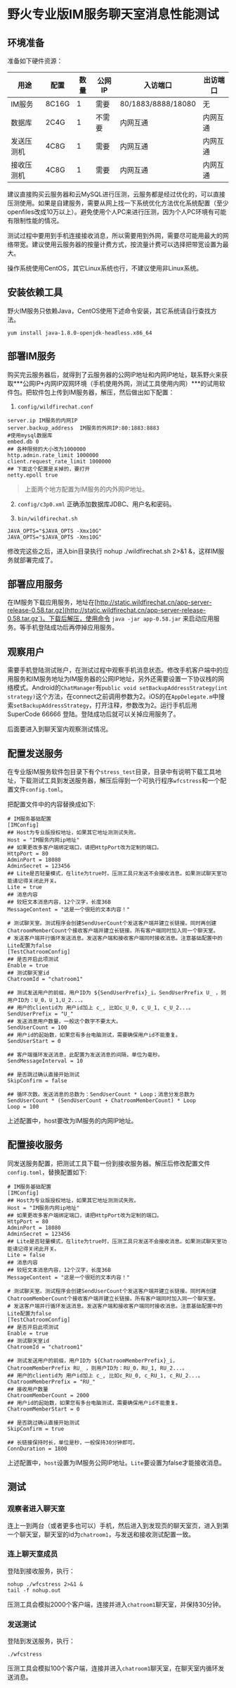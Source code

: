 # 野火专业版IM服务聊天室消息性能测试

## 环境准备
准备如下硬件资源：

| 用途 | 配置 | 数量 | 公网IP | 入访端口 | 出访端口 |
| ------ | ------ | ------ | ----- | ----- | ---- |
| IM服务 | 8C16G | 1 | 需要 |  80/1883/8888/18080 |  无 |
| 数据库 | 2C4G | 1 | 不需要 | 内网互通 |  内网互通 |
| 发送压测机 | 4C8G | 1 | 需要 | 内网互通 |  内网互通 |
| 接收压测机 | 4C8G | 1 | 需要 | 内网互通 |  内网互通 |

建议直接购买云服务器和云MySQL进行压测，云服务都是经过优化的，可以直接压测使用。如果是自建服务，需要从网上找一下系统优化方法优化系统配置（至少openfiles改成10万以上）。避免使用个人PC来进行压测，因为个人PC环境有可能有限制性能的情况。

测试过程中要用到手机连接接收消息，所以需要用到外网，需要尽可能用最大的网络带宽。建议使用云服务器的按量计费方式，按流量计费可以选择把带宽设置为最大。

操作系统使用CentOS，其它Linux系统也行，不建议使用非Linux系统。

## 安装依赖工具
野火IM服务只依赖Java，CentOS使用下述命令安装，其它系统请自行查找方法。
```
yum install java-1.8.0-openjdk-headless.x86_64
```

## 部署IM服务
购买完云服务器后，就得到了云服务器的公网IP地址和内网IP地址，联系野火来获取***公网IP+内网IP双网环境（手机使用外网，测试工具使用内网）***的试用软件包。把软件包上传到IM服务器，解压，然后做出如下配置：
1. ```config/wildfirechat.conf```
```
server.ip IM服务的内网IP
server.backup_address  IM服务的外网IP:80:1883:8883
#使用mysql数据库
embed.db 0
## 各种限频的大小改为1000000
http.admin.rate_limit 1000000
client.request_rate_limit 1000000
## 下面这个配置是关掉的，要打开
netty.epoll true
```
> 上面两个地方配置为IM服务的内外网IP地址。

2. ```config/c3p0.xml```
正确添加数据库JDBC、用户名和密码。

3. ```bin/wildfirechat.sh```
```
JAVA_OPTS="$JAVA_OPTS -Xmx10G"
JAVA_OPTS="$JAVA_OPTS -Xms10G"
```

修改完这些之后，进入bin目录执行 nohup ./wildfirechat.sh 2>&1 &，这样IM服务就部署完成了。

## 部署应用服务
在IM服务下载应用服务，地址在[http://static.wildfirechat.cn/app-server-release-0.58.tar.gz](http://static.wildfirechat.cn/app-server-release-0.58.tar.gz`)。下载后解压，使用命令 ``` java -jar app-0.58.jar ``` 来启动应用服务。等手机登陆成功后再停掉应用服务。

## 观察用户
需要手机登陆测试账户，在测试过程中观察手机消息状态。修改手机客户端中的应用服务和IM服务地址为IM服务器的公网IP地址，另外还需要设置一下协议栈的网络模式。Android的```ChatManager```有```public void setBackupAddressStrategy(int strategy)```这个方法，在connect之前调用参数为2。iOS的在```AppDelegate.m```中搜索```setBackupAddressStrategy```，打开注释，参数改为2。运行手机后用SuperCode 66666 登陆。登陆成功后就可以关掉应用服务了。

后面要进入到聊天室内观察测试情况。

## 配置发送服务
在专业版IM服务软件包目录下有个```stress_test```目录，目录中有说明下载工具地址，下载测试工具到发送服务器，解压后得到一个可执行程序```wfcstress```和一个配置文件```config.toml```。

把配置文件中的内容替换成如下:
```
# IM服务基础配置
[IMConfig]
## Host为专业版授权地址，如果其它地址测测试失败。
Host = "IM服务内网ip地址"
## 如果更改多客户端绑定端口，请把HttpPort改为定制的端口。
HttpPort = 80
AdminPort = 18080
AdminSecret = 123456
## Lite是否轻量模式，在lite为true时，压测工具只发送不会接收消息。如果测试聊天室功能请记得关闭此开关。
Lite = true
## 消息内容
## 较短文本消息内容，12个汉字，长度36B
MessageContent = "这是一个很短的文本内容！"

# 测试聊天室。测试程序会创建SendUserCount个发送客户端并建立长链接。同时再创建ChatroomMemberCount个接收客户端并建立长链接。所有客户端同时加入同一个聊天室。
# 发送客户端并行循环发送消息。发送客户端和接收客户端同时接收消息。注意基础配置中的Lite配置为false
[TestChatroomConfig]
## 是否开启此项测试
Enable = true
## 测试聊天室id
ChatroomId = "chatroom1"

## 测试发送用户的前缀，用户ID为 ${SendUserPrefix}_i，SendUserPrefix U_ ，则用户ID为：U_0，U_1,U_2...。
## 用户的clientid为 用户id加上 c_, 比如c_U_0, c_U_1, c_U_2...。
SendUserPrefix = "U_"
## 发送消息用户数量，一般这个数字不要太大。
SendUserCount = 100
## 用户id的起始数，如果您有多台电脑测试，需要确保用户id不能重复。
SendUserStart = 0

## 客户端循环发送消息，此配置为发送消息的间隔，单位为毫秒。
SendMessageInterval = 10

## 是否跳过确认直接开始测试
SkipConfirm = false

## 循环次数。发送消息的总数为：SendUserCount * Loop；消息分发总数为 SendUserCount * (SendUserCount + ChatroomMemberCount) * Loop
Loop = 100
```
上述配置中，host要改为IM服务的内网IP地址。

## 配置接收服务
同发送服务配置，把测试工具下载一份到接收服务器。解压后修改配置文件```config.toml```，替换配置如下:
```
# IM服务基础配置
[IMConfig]
## Host为专业版授权地址，如果其它地址测测试失败。
Host = "IM服务内网ip地址"
## 如果更改多客户端绑定端口，请把HttpPort改为定制的端口。
HttpPort = 80
AdminPort = 18080
AdminSecret = 123456
## Lite是否轻量模式，在lite为true时，压测工具只发送不会接收消息。如果测试聊天室功能请记得关闭此开关。
Lite = false
## 消息内容
## 较短文本消息内容，12个汉字，长度36B
MessageContent = "这是一个很短的文本内容！"

# 测试聊天室。测试程序会创建SendUserCount个发送客户端并建立长链接。同时再创建ChatroomMemberCount个接收客户端并建立长链接。所有客户端同时加入同一个聊天室。
# 发送客户端并行循环发送消息。发送客户端和接收客户端同时接收消息。注意基础配置中的Lite配置为false
[TestChatroomConfig]
## 是否开启此项测试
Enable = true
## 测试聊天室id
ChatroomId = "chatroom1"

## 测试发送用户的前缀，用户ID为 ${ChatroomMemberPrefix}_i，ChatroomMemberPrefix RU_ ，则用户ID为：RU_0，RU_1, RU_2...。
## 用户的clientid为 用户id加上 c_, 比如c_RU_0, c_RU_1, c_RU_2...。
ChatroomMemberPrefix = "RU_"
## 接收用户数量
ChatroomMemberCount = 2000
## 用户id的起始数，如果您有多台电脑测试，需要确保用户id不能重复。
ChatroomMemberStart = 0

## 是否跳过确认直接开始测试
SkipConfirm = true

## 长链接保持时长，单位是秒，一般保持30分钟即可。
ConnDuration = 1800
```
上述配置中，```host```设置为IM服务公网IP地址。```Lite```要设置为false才能接收消息。

## 测试
### 观察者进入聊天室
连上一到两台（或者更多也可以）手机，然后进入到发现页的聊天室页，进入到第一个聊天室，聊天室的id为```chatroom1```，与发送和接收测试配置一致。

### 连上聊天室成员
登陆到接收服务，执行：
```
nohup ./wfcstress 2>&1 &
tail -f nohup.out
```
压测工具会模拟2000个客户端，连接并进入```chatroom1```聊天室，并保持30分钟。

### 发送测试
登陆到发送服务，执行：
```
./wfcstress
```
压测工具会模拟100个客户端，连接并进入```chatroom1```聊天室，在聊天室内循环发送消息。
